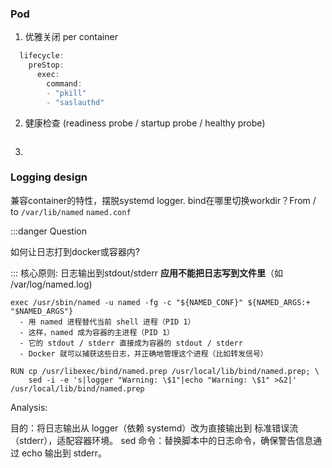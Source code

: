 


### Pod

1. 优雅关闭 per container

```jsx title="Lifecycle Hook"
  lifecycle:
    preStop:
      exec:
        command:
        - "pkill"
        - "saslauthd"
```

2. 健康检查 (readiness probe / startup probe / healthy probe)

```

```

3. 



### Logging design 

兼容container的特性，摆脱systemd logger.
bind在哪里切换workdir？From / to `/var/lib/named` `named.conf`

:::danger Question

如何让日志打到docker或容器内?

:::
核心原则: 日志输出到stdout/stderr __应用不能把日志写到文件里__（如 /var/log/named.log)

```
exec /usr/sbin/named -u named -fg -c "${NAMED_CONF}" ${NAMED_ARGS:+ "$NAMED_ARGS"}
  - 用 named 进程替代当前 shell 进程（PID 1）
  - 这样，named 成为容器的主进程（PID 1）
  - 它的 stdout / stderr 直接成为容器的 stdout / stderr
  - Docker 就可以捕获这些日志，并正确地管理这个进程（比如转发信号）
```

```
RUN cp /usr/libexec/bind/named.prep /usr/local/lib/bind/named.prep; \
    sed -i -e 's|logger "Warning: \$1"|echo "Warning: \$1" >&2|' /usr/local/lib/bind/named.prep
```
Analysis:

目的：将日志输出从 logger（依赖 systemd）改为直接输出到 标准错误流（stderr），适配容器环境。
sed 命令：替换脚本中的日志命令，确保警告信息通过 echo 输出到 stderr。

